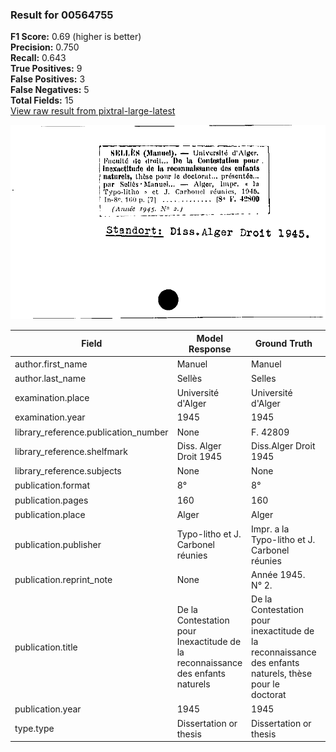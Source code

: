 ### Result for 00564755
**F1 Score:** 0.69 (higher is better)<br>**Precision:** 0.750<br>**Recall:** 0.643<br>**True Positives:** 9<br>**False Positives:** 3<br>**False Negatives:** 5<br>**Total Fields:** 15<br>[View raw result from pixtral-large-latest](https://github.com/RISE-UNIBAS/humanities_data_benchmark/blob/main/results/2025-09-02/T0159/request_T0159_00564755.json)

<img src="https://github.com/RISE-UNIBAS/humanities_data_benchmark/blob/main/benchmarks/zettelkatalog/images/00564755.jpg?raw=true" alt="00564755" width="600px">

| Field | Model Response | Ground Truth | Fuzzy Score | Match |
|-------|----------------|--------------|-------------|-------|
| author.first_name | Manuel | Manuel | 1.000 | ✅ |
| author.last_name | Sellès | Selles | 0.833 | ❌ |
| examination.place | Université d'Alger | Université d'Alger | 1.000 | ✅ |
| examination.year | 1945 | 1945 | 1.000 | ✅ |
| library_reference.publication_number | None | F. 42809 | 0.000 | ❌ |
| library_reference.shelfmark | Diss. Alger Droit 1945 | Diss.Alger Droit 1945 | 0.977 | ✅ |
| library_reference.subjects | None | None | 1.000 | ✅ |
| publication.format | 8° | 8° | 1.000 | ✅ |
| publication.pages | 160 | 160 | 1.000 | ✅ |
| publication.place | Alger | Alger | 1.000 | ✅ |
| publication.publisher | Typo-litho et J. Carbonel réunies | Impr. a la Typo-litho et J. Carbonel réunies | 0.857 | ❌ |
| publication.reprint_note | None | Année 1945. N° 2. | 0.000 | ❌ |
| publication.title | De la Contestation pour Inexactitude de la reconnaissance des enfants naturels | De la Contestation pour inexactitude de la reconnaissance des enfants naturels, thèse pour le doctorat | 0.856 | ❌ |
| publication.year | 1945 | 1945 | 1.000 | ✅ |
| type.type | Dissertation or thesis | Dissertation or thesis | 1.000 | ✅ |
